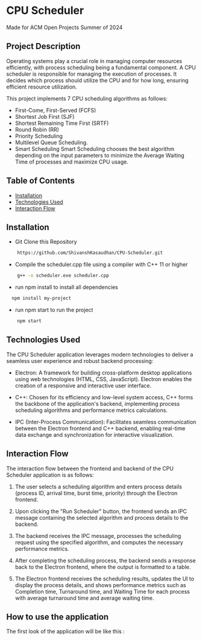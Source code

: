 # CPU Scheduler
Made for ACM Open Projects Summer of 2024

## Project Description
Operating systems play a crucial role in managing computer resources efficiently, with process scheduling being a fundamental component. A CPU scheduler is responsible for managing the execution of processes. It decides which process should utilize the CPU and for how long, ensuring efficient resource utilization.

This project implements 7 CPU scheduling algorithms as follows:
* First-Come, First-Served (FCFS)
* Shortest Job First (SJF)
* Shortest Remaining Time First (SRTF)
* Round Robin (RR)
* Priority Scheduling
* Multilevel Queue Scheduling.
* Smart Scheduling
Smart Scheduling chooses the best algorithm depending on the input parameters to minimize the Average Waiting Time of processes and maximize CPU usage.

## Table of Contents
- [Installation](#installation)
- [Technologies Used](#technologies-used)
- [Interaction Flow](#interaction-flow)

## Installation

* Git Clone this Repository
```bash
    https://github.com/ShivanshKasaudhan/CPU-Scheduler.git
```

* Compile the scheduler.cpp file using a compiler with C++ 11 or higher
```bash
    g++ -o scheduler.exe scheduler.cpp
```
* run npm install to install all dependencies
```bash
  npm install my-project
```
* run npm start to run the project
```bash
    npm start
```
## Technologies Used
The CPU Scheduler application leverages modern technologies to deliver a seamless user experience and robust backend processing:

* Electron: A framework for building cross-platform desktop applications using web technologies (HTML, CSS, JavaScript). Electron enables the creation of a responsive and interactive user interface.

* C++: Chosen for its efficiency and low-level system access, C++ forms the backbone of the application's backend, implementing process scheduling algorithms and performance metrics calculations.

* IPC (Inter-Process Communication): Facilitates seamless communication between the Electron frontend and C++ backend, enabling real-time data exchange and synchronization for interactive visualization.
## Interaction Flow
The interaction flow between the frontend and backend of the CPU Scheduler application is as follows:

1. The user selects a scheduling algorithm and enters process details (process ID, arrival time, burst time, priority) through the Electron frontend.


2. Upon clicking the "Run Scheduler" button, the frontend sends an IPC message containing the selected algorithm and process details to the backend.

3. The backend receives the IPC message, processes the scheduling request using the specified algorithm, and computes the necessary performance metrics.

4. After completing the scheduling process, the backend sends a response back to the Electron frontend, where the output is formatted to a table.

5. The Electron frontend receives the scheduling results, updates the UI to display the process details, and shows performance metrics such as Completion time, Turnaround time, and Waiting Time for each process with average turnaround time and average waiting time.
## How to use the application
The first look of the application will be like this :
